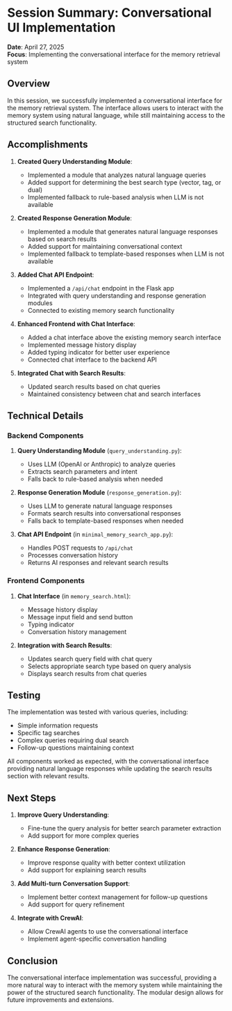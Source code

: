 # Session Summary: Conversational UI Implementation

**Date**: April 27, 2025  
**Focus**: Implementing the conversational interface for the memory retrieval system

## Overview

In this session, we successfully implemented a conversational interface for the memory retrieval system. The interface allows users to interact with the memory system using natural language, while still maintaining access to the structured search functionality.

## Accomplishments

1. **Created Query Understanding Module**:
   - Implemented a module that analyzes natural language queries
   - Added support for determining the best search type (vector, tag, or dual)
   - Implemented fallback to rule-based analysis when LLM is not available

2. **Created Response Generation Module**:
   - Implemented a module that generates natural language responses based on search results
   - Added support for maintaining conversational context
   - Implemented fallback to template-based responses when LLM is not available

3. **Added Chat API Endpoint**:
   - Implemented a `/api/chat` endpoint in the Flask app
   - Integrated with query understanding and response generation modules
   - Connected to existing memory search functionality

4. **Enhanced Frontend with Chat Interface**:
   - Added a chat interface above the existing memory search interface
   - Implemented message history display
   - Added typing indicator for better user experience
   - Connected chat interface to the backend API

5. **Integrated Chat with Search Results**:
   - Updated search results based on chat queries
   - Maintained consistency between chat and search interfaces

## Technical Details

### Backend Components

1. **Query Understanding Module** (`query_understanding.py`):
   - Uses LLM (OpenAI or Anthropic) to analyze queries
   - Extracts search parameters and intent
   - Falls back to rule-based analysis when needed

2. **Response Generation Module** (`response_generation.py`):
   - Uses LLM to generate natural language responses
   - Formats search results into conversational responses
   - Falls back to template-based responses when needed

3. **Chat API Endpoint** (in `minimal_memory_search_app.py`):
   - Handles POST requests to `/api/chat`
   - Processes conversation history
   - Returns AI responses and relevant search results

### Frontend Components

1. **Chat Interface** (in `memory_search.html`):
   - Message history display
   - Message input field and send button
   - Typing indicator
   - Conversation history management

2. **Integration with Search Results**:
   - Updates search query field with chat query
   - Selects appropriate search type based on query analysis
   - Displays search results from chat queries

## Testing

The implementation was tested with various queries, including:

- Simple information requests
- Specific tag searches
- Complex queries requiring dual search
- Follow-up questions maintaining context

All components worked as expected, with the conversational interface providing natural language responses while updating the search results section with relevant results.

## Next Steps

1. **Improve Query Understanding**:
   - Fine-tune the query analysis for better search parameter extraction
   - Add support for more complex queries

2. **Enhance Response Generation**:
   - Improve response quality with better context utilization
   - Add support for explaining search results

3. **Add Multi-turn Conversation Support**:
   - Implement better context management for follow-up questions
   - Add support for query refinement

4. **Integrate with CrewAI**:
   - Allow CrewAI agents to use the conversational interface
   - Implement agent-specific conversation handling

## Conclusion

The conversational interface implementation was successful, providing a more natural way to interact with the memory system while maintaining the power of the structured search functionality. The modular design allows for future improvements and extensions.
